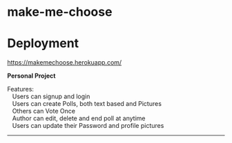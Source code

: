 # make-me-choose

# Deployment
https://makemechoose.herokuapp.com/

**Personal Project**

Features:\
&nbsp;&nbsp;&nbsp;Users can signup and login\
&nbsp;&nbsp;&nbsp;Users can create Polls, both text based and Pictures\
&nbsp;&nbsp;&nbsp;Others can Vote Once\
&nbsp;&nbsp;&nbsp;Author can edit,  delete and end poll at anytime\
&nbsp;&nbsp;&nbsp;Users can update their Password and profile pictures
****